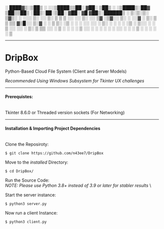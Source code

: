 
░ ████▓▒░▒██▒ ░  ░░▒████▒▒██░   ▓██░  ▒██▒ ░ ░▒████▒░██▓ ▒██▒▒██▒   ░██▒░██░▒██░   ▓██░ ▓█   ▓██▒░██████▒
░ ▒░▒░▒░ ▒▓▒░ ░  ░░░ ▒░ ░░ ▒░   ▒ ▒   ▒ ░░   ░░ ▒░ ░░ ▒▓ ░▒▓░░ ▒░   ░  ░░▓  ░ ▒░   ▒ ▒  ▒▒   ▓▒█░░ ▒░▓  ░
  ░ ▒ ▒░ ░▒ ░      ░ ░  ░░ ░░   ░ ▒░    ░     ░ ░  ░  ░▒ ░ ▒░░  ░      ░ ▒ ░░ ░░   ░ ▒░  ▒   ▒▒ ░░ ░ ▒  ░
░ ░ ░ ▒  ░░          ░      ░   ░ ░   ░         ░     ░░   ░ ░      ░    ▒ ░   ░   ░ ░   ░   ▒                                                                                                   
________________________________________________________________________________________
# DripBox
Python-Based Cloud File System (Client and Server Models)

_Recommended Using Windows Subsystem for Tkinter UX challenges_ 
_________________________________________________________________________________________
#### Prerequistes: 
 \
Tkinter 8.6.0 or Threaded version
sockets (For Networking)
________________________________________________________________________________________

#### Installation & Importing Project Dependencies
 \
Clone the Reposiroty: 

```
$ git clone https://github.com/n43ee7/DripBox
```
Move to the _installed_ Directory:

```
$ cd DripBox/
```
Run the Source Code: \
_NOTE: Please use Python 3.8+ instead of 3.9 or later for stabler results_ \

Start the server instance:
```
$ python3 server.py
```
Now run a client Instance:
```
$ python3 client.py
```
